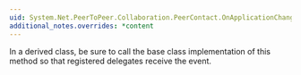 ```yaml
---
uid: System.Net.PeerToPeer.Collaboration.PeerContact.OnApplicationChanged(System.Net.PeerToPeer.Collaboration.ApplicationChangedEventArgs)
additional_notes.overrides: *content
---
```


<p>In a derived class, be sure to call the base class implementation of this method so that registered delegates receive the event.</p>


